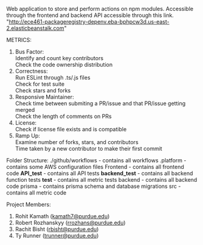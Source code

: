 Web application to store and perform actions on npm modules. Accessible through the frontend and backend API accessible through this link.
"http://ece461-packageregistry-depenv.eba-bphpcw3d.us-east-2.elasticbeanstalk.com"

METRICS:
1) Bus Factor: <br />
Identify and count key contributors <br />
Check the code ownership distribution <br />
2) Correctness: <br />
Run ESLint through .ts/.js files <br />
Check for test suite <br />
Check stars and forks <br />
3) Responsive Maintainer: <br />
Check time between submiting a PR/issue and that PR/issue getting merged <br />
Check the length of comments on PRs <br />
4) License: <br />
Check if license file exists and is compatible <br />
5) Ramp Up: <br />
Examine number of forks, stars, and contributors <br />
Time taken by a new contributor to make their first commit <br />

Folder Structure:
./github/workflows - contains all workflows
.platform - contains some AWS configuration files
Frontend - contains all frontend code
__API_test__ - contains all API tests
__backend_test__ - contains all backend function tests
__test__ - contains all metric tests
backend - contains all backend code
prisma - contains prisma schema and database migrations
src - contains all metric code

Project Members:
1) Rohit Kamath (kamath7@purdue.edu)
2) Robert Rozhanskyy  (rrozhans@purdue.edu)
3) Rachit Bisht (rbisht@purdue.edu)
4) Ty Runner (trunner@purdue.edu)
